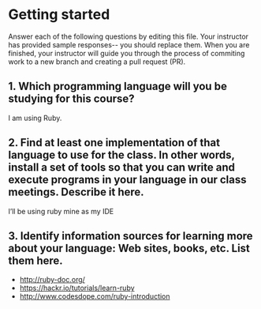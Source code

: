 # Getting started

Answer each of the following questions by editing this file. Your instructor has provided sample responses-- you should replace them. When you are finished, your instructor will guide you through the process of commiting work to a new branch and creating a pull request (PR).

## 1. Which programming language will you be studying for this course?

I am using Ruby.

## 2. Find at least one implementation of that language to use for the class. In other words, install a set of tools so that you can write and execute programs in your language in our class meetings. Describe it here.

I’ll be using ruby mine as my IDE

## 3. Identify information sources for learning more about your language: Web sites, books, etc. List them here.

- http://ruby-doc.org/
- https://hackr.io/tutorials/learn-ruby
- http://www.codesdope.com/ruby-introduction
